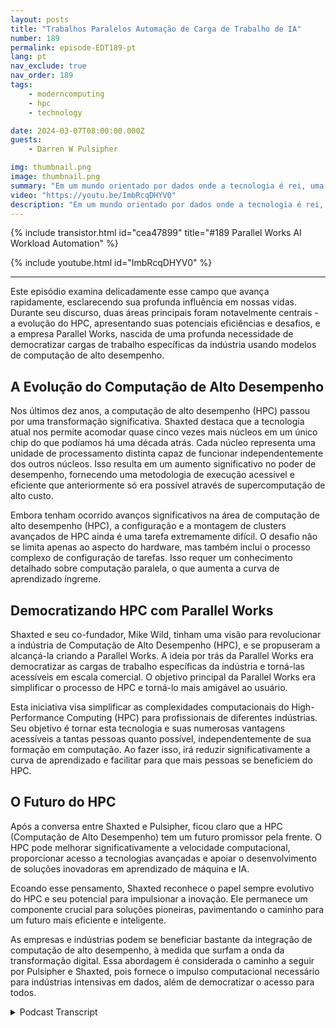 ```yaml
---
layout: posts
title: "Trabalhos Paralelos Automação de Carga de Trabalho de IA"
number: 189
permalink: episode-EDT189-pt
lang: pt
nav_exclude: true
nav_order: 189
tags:
    - moderncomputing
    - hpc
    - technology

date: 2024-03-07T08:00:00.000Z
guests:
    - Darren W Pulsipher

img: thumbnail.png
image: thumbnail.png
summary: "Em um mundo orientado por dados onde a tecnologia é rei, uma discussão animada ocorre entre Darren Pulsipher, apresentador do programa Embracing Digital Transformation, e Matthew Shaxted, presidente do Parallel Works, navegando através da esfera cativante dos Computadores de Alta Performance (HPC) e seu papel monumental na aprendizagem de máquina e IA."
video: "https://youtu.be/ImbRcqDHYV0"
description: "Em um mundo orientado por dados onde a tecnologia é rei, uma discussão animada ocorre entre Darren Pulsipher, apresentador do programa Embracing Digital Transformation, e Matthew Shaxted, presidente do Parallel Works, navegando através da esfera cativante dos Computadores de Alta Performance (HPC) e seu papel monumental na aprendizagem de máquina e IA."
---
```


<div>
{% include transistor.html id="cea47899" title="#189 Parallel Works AI Workload Automation" %}

{% include youtube.html id="ImbRcqDHYV0" %}
</div>

---

Este episódio examina delicadamente esse campo que avança rapidamente, esclarecendo sua profunda influência em nossas vidas. Durante seu discurso, duas áreas principais foram notavelmente centrais - a evolução do HPC, apresentando suas potenciais eficiências e desafios, e a empresa Parallel Works, nascida de uma profunda necessidade de democratizar cargas de trabalho específicas da indústria usando modelos de computação de alto desempenho.

## A Evolução do Computação de Alto Desempenho

Nos últimos dez anos, a computação de alto desempenho (HPC) passou por uma transformação significativa. Shaxted destaca que a tecnologia atual nos permite acomodar quase cinco vezes mais núcleos em um único chip do que podíamos há uma década atrás. Cada núcleo representa uma unidade de processamento distinta capaz de funcionar independentemente dos outros núcleos. Isso resulta em um aumento significativo no poder de desempenho, fornecendo uma metodologia de execução acessível e eficiente que anteriormente só era possível através de supercomputação de alto custo.

Embora tenham ocorrido avanços significativos na área de computação de alto desempenho (HPC), a configuração e a montagem de clusters avançados de HPC ainda é uma tarefa extremamente difícil. O desafio não se limita apenas ao aspecto do hardware, mas também inclui o processo complexo de configuração de tarefas. Isso requer um conhecimento detalhado sobre computação paralela, o que aumenta a curva de aprendizado íngreme.

## Democratizando HPC com Parallel Works

Shaxted e seu co-fundador, Mike Wild, tinham uma visão para revolucionar a indústria de Computação de Alto Desempenho (HPC), e se propuseram a alcançá-la criando a Parallel Works. A ideia por trás da Parallel Works era democratizar as cargas de trabalho específicas da indústria e torná-las acessíveis em escala comercial. O objetivo principal da Parallel Works era simplificar o processo de HPC e torná-lo mais amigável ao usuário.

Esta iniciativa visa simplificar as complexidades computacionais do High-Performance Computing (HPC) para profissionais de diferentes indústrias. Seu objetivo é tornar esta tecnologia e suas numerosas vantagens acessíveis a tantas pessoas quanto possível, independentemente de sua formação em computação. Ao fazer isso, irá reduzir significativamente a curva de aprendizado e facilitar para que mais pessoas se beneficiem do HPC.

## O Futuro do HPC

Após a conversa entre Shaxted e Pulsipher, ficou claro que a HPC (Computação de Alto Desempenho) tem um futuro promissor pela frente. O HPC pode melhorar significativamente a velocidade computacional, proporcionar acesso a tecnologias avançadas e apoiar o desenvolvimento de soluções inovadoras em aprendizado de máquina e IA.

Ecoando esse pensamento, Shaxted reconhece o papel sempre evolutivo do HPC e seu potencial para impulsionar a inovação. Ele permanece um componente crucial para soluções pioneiras, pavimentando o caminho para um futuro mais eficiente e inteligente.

As empresas e indústrias podem se beneficiar bastante da integração de computação de alto desempenho, à medida que surfam a onda da transformação digital. Essa abordagem é considerada o caminho a seguir por Pulsipher e Shaxted, pois fornece o impulso computacional necessário para indústrias intensivas em dados, além de democratizar o acesso para todos.



<details>
<summary> Podcast Transcript </summary>

<p></p>

</details>
